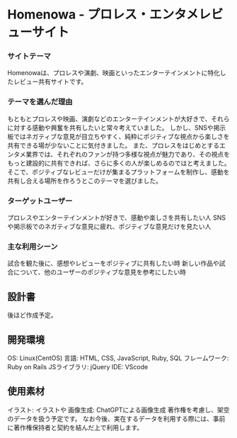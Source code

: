 # Homenowa - プロレス・エンタメレビューサイト

### サイトテーマ
Homenowaは、プロレスや演劇、映画といったエンターテインメントに特化したレビュー共有サイトです。

### テーマを選んだ理由
もともとプロレスや映画、演劇などのエンターテインメントが大好きで、それらに対する感動や興奮を共有したいと常々考えていました。
しかし、SNSや掲示板ではネガティブな意見が目立ちやすく、純粋にポジティブな視点から楽しさを共有できる場が少ないことに気付きました。
また、プロレスをはじめとするエンタメ業界では、それぞれのファンが持つ多様な視点が魅力であり、その視点をもっと建設的に共有できれば、さらに多くの人が楽しめるのではと考えました。
そこで、ポジティブなレビューだけが集まるプラットフォームを制作し、感動を共有し合える場所を作ろうとこのテーマを選びました。

### ターゲットユーザー
プロレスやエンターテインメントが好きで、感動や楽しさを共有したい人
SNSや掲示板でのネガティブな意見に疲れ、ポジティブな意見だけを見たい人

### 主な利用シーン
試合を観た後に、感想やレビューをポジティブに共有したい時
新しい作品や試合について、他のユーザーのポジティブな意見を参考にしたい時

## 設計書
後ほど作成予定。

## 開発環境
OS: Linux(CentOS)
言語: HTML, CSS, JavaScript, Ruby, SQL
フレームワーク: Ruby on Rails
JSライブラリ: jQuery
IDE: VScode

## 使用素材
イラスト: イラストや
画像生成: ChatGPTによる画像生成
著作権を考慮し、架空のデータを扱う予定です。
なお今後、実在するデータを利用する際には、事前に著作権保持者と契約を結んだ上で利用します。
